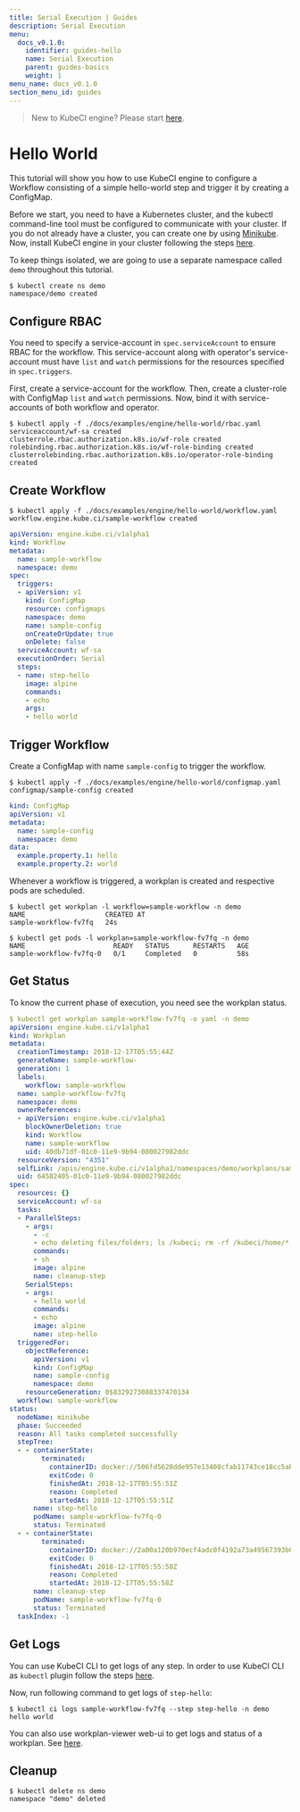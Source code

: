 ```yaml
---
title: Serial Execution | Guides
description: Serial Execution
menu:
  docs_v0.1.0:
    identifier: guides-hello
    name: Serial Execution
    parent: guides-basics
    weight: 1
menu_name: docs_v0.1.0
section_menu_id: guides
---
```


> New to KubeCI engine? Please start [here](/docs/concepts/README.md).

# Hello World

This tutorial will show you how to use KubeCI engine to configure a Workflow consisting of a simple hello-world step and trigger it by creating a ConfigMap.

Before we start, you need to have a Kubernetes cluster, and the kubectl command-line tool must be configured to communicate with your cluster. If you do not already have a cluster, you can create one by using [Minikube](https://github.com/kubernetes/minikube). Now, install KubeCI engine in your cluster following the steps [here](/docs/setup/engine/install.md).

To keep things isolated, we are going to use a separate namespace called `demo` throughout this tutorial.

```console
$ kubectl create ns demo
namespace/demo created
```

## Configure RBAC

You need to specify a service-account in `spec.serviceAccount` to ensure RBAC for the workflow. This service-account along with operator's service-account must have `list` and `watch` permissions for the resources specified in `spec.triggers`.

First, create a service-account for the workflow. Then, create a cluster-role with ConfigMap `list` and `watch` permissions. Now, bind it with service-accounts of both workflow and operator.

```console
$ kubectl apply -f ./docs/examples/engine/hello-world/rbac.yaml
serviceaccount/wf-sa created
clusterrole.rbac.authorization.k8s.io/wf-role created
rolebinding.rbac.authorization.k8s.io/wf-role-binding created
clusterrolebinding.rbac.authorization.k8s.io/operator-role-binding created
```

## Create Workflow

```console
$ kubectl apply -f ./docs/examples/engine/hello-world/workflow.yaml
workflow.engine.kube.ci/sample-workflow created
```

```yaml
apiVersion: engine.kube.ci/v1alpha1
kind: Workflow
metadata:
  name: sample-workflow
  namespace: demo
spec:
  triggers:
  - apiVersion: v1
    kind: ConfigMap
    resource: configmaps
    namespace: demo
    name: sample-config
    onCreateOrUpdate: true
    onDelete: false
  serviceAccount: wf-sa
  executionOrder: Serial
  steps:
  - name: step-hello
    image: alpine
    commands:
    - echo
    args:
    - hello world
```

## Trigger Workflow

Create a ConfigMap with name `sample-config` to trigger the workflow.

```console
$ kubectl apply -f ./docs/examples/engine/hello-world/configmap.yaml
configmap/sample-config created
```

```yaml
kind: ConfigMap
apiVersion: v1
metadata:
  name: sample-config
  namespace: demo
data:
  example.property.1: hello
  example.property.2: world
```

Whenever a workflow is triggered, a workplan is created and respective pods are scheduled.

```console
$ kubectl get workplan -l workflow=sample-workflow -n demo
NAME                    CREATED AT
sample-workflow-fv7fq   24s
```

```console
$ kubectl get pods -l workplan=sample-workflow-fv7fq -n demo
NAME                      READY   STATUS      RESTARTS   AGE
sample-workflow-fv7fq-0   0/1     Completed   0          58s
```

## Get Status

To know the current phase of execution, you need see the workplan status.

```yaml
$ kubectl get workplan sample-workflow-fv7fq -o yaml -n demo
apiVersion: engine.kube.ci/v1alpha1
kind: Workplan
metadata:
  creationTimestamp: 2018-12-17T05:55:44Z
  generateName: sample-workflow-
  generation: 1
  labels:
    workflow: sample-workflow
  name: sample-workflow-fv7fq
  namespace: demo
  ownerReferences:
  - apiVersion: engine.kube.ci/v1alpha1
    blockOwnerDeletion: true
    kind: Workflow
    name: sample-workflow
    uid: 40db71df-01c0-11e9-9b94-080027982ddc
  resourceVersion: "4351"
  selfLink: /apis/engine.kube.ci/v1alpha1/namespaces/demo/workplans/sample-workflow-fv7fq
  uid: 64582405-01c0-11e9-9b94-080027982ddc
spec:
  resources: {}
  serviceAccount: wf-sa
  tasks:
  - ParallelSteps:
    - args:
      - -c
      - echo deleting files/folders; ls /kubeci; rm -rf /kubeci/home/*; rm -rf /kubeci/workspace/*
      commands:
      - sh
      image: alpine
      name: cleanup-step
    SerialSteps:
    - args:
      - hello world
      commands:
      - echo
      image: alpine
      name: step-hello
  triggeredFor:
    objectReference:
      apiVersion: v1
      kind: ConfigMap
      name: sample-config
      namespace: demo
    resourceGeneration: 0$8329273088337470134
  workflow: sample-workflow
status:
  nodeName: minikube
  phase: Succeeded
  reason: All tasks completed successfully
  stepTree:
  - - containerState:
        terminated:
          containerID: docker://506fd5628dde957e13408cfab11743ce18cc5ab5cb67eac1f3227802f89eb321
          exitCode: 0
          finishedAt: 2018-12-17T05:55:51Z
          reason: Completed
          startedAt: 2018-12-17T05:55:51Z
      name: step-hello
      podName: sample-workflow-fv7fq-0
      status: Terminated
  - - containerState:
        terminated:
          containerID: docker://2a00a120b970ecf4adc0f4192a73a49567393b0c3563ddf8330327aaf5828259
          exitCode: 0
          finishedAt: 2018-12-17T05:55:58Z
          reason: Completed
          startedAt: 2018-12-17T05:55:58Z
      name: cleanup-step
      podName: sample-workflow-fv7fq-0
      status: Terminated
  taskIndex: -1
```

## Get Logs

You can use KubeCI CLI to get logs of any step. In order to use KubeCI CLI as `kubectl` plugin follow the steps [here](/docs/setup/cli/install.md).

Now, run following command to get logs of `step-hello`:

```console
$ kubectl ci logs sample-workflow-fv7fq --step step-hello -n demo
hello world
```

You can also use workplan-viewer web-ui to get logs and status of a workplan. See [here](/docs/guides/engine/cli/workplan_status_logs.md).

## Cleanup

```console
$ kubectl delete ns demo
namespace "demo" deleted
```
